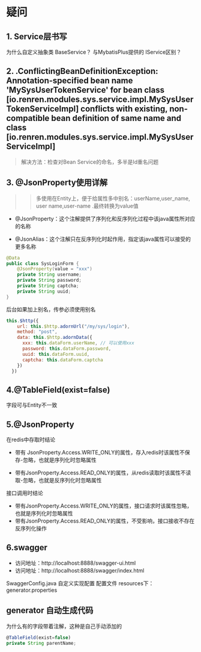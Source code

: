 # 疑问

## 1. Service层书写
为什么自定义抽象类 BaseService？ 与MybatisPlus提供的 IService区别？


## 2. .ConflictingBeanDefinitionException: Annotation-specified bean name 'MySysUserTokenService' for bean class [io.renren.modules.sys.service.impl.MySysUserTokenServiceImpl] conflicts with existing, non-compatible bean definition of same name and class [io.renren.modules.sys.service.impl.MySysUserServiceImpl]

> 解决方法：检查对Bean Service的命名，多半是Id重名问题
> 
## 3. @JsonProperty使用详解
> >多使用在Entity上，便于给属性多中别名：userName,user_name, user name,user-name .最终转换为value值
- @JsonProperty：这个注解提供了序列化和反序列化过程中该java属性所对应的名称

- @JsonAlias：这个注解只在反序列化时起作用，指定该java属性可以接受的更多名称

```java
@Data
public class SysLoginForm {
    @JsonProperty(value = "xxx")
    private String username;
    private String password;
    private String captcha;
    private String uuid;
}

```
后台如果加上别名，传参必须使用别名
```js
this.$http({
    url: this.$http.adornUrl("/my/sys/login"),
    method: "post",
    data: this.$http.adornData({
      xxx: this.dataForm.userName, // 可以使用xxx
      password: this.dataForm.password,
      uuid: this.dataForm.uuid,
      captcha: this.dataForm.captcha
    })
  })
```

## 4.@TableField(exist=false)
字段可与Entity不一致

## 5.@JsonProperty

在redis中存取时结论

- 带有 JsonProperty.Access.WRITE_ONLY的属性，存入redis时该属性不保存-忽略，也就是序列化时忽略属性

- 带有JsonProperty.Access.READ_ONLY的属性，从redis读取时该属性不读取-忽略，也就是反序列化时忽略属性

接口调用时结论
- 带有JsonProperty.Access.WRITE_ONLY的属性，接口请求时该属性忽略，也就是序列化时忽略属性
- 带有JsonProperty.Access.READ_ONLY的属性，不受影响，接口接收不存在反序列化操作

## 6.swagger

- 访问地址：http://localhost:8888/swagger-ui.html
- 访问地址：http://localhost:8888/swagger/index.html


SwaggerConfig.java 自定义实现配置
配置文件 resources下： generator.properties


## generator 自动生成代码

为什么有的字段带着注解，这种是自己手动添加的
```js
@TableField(exist=false)
private String parentName;
```